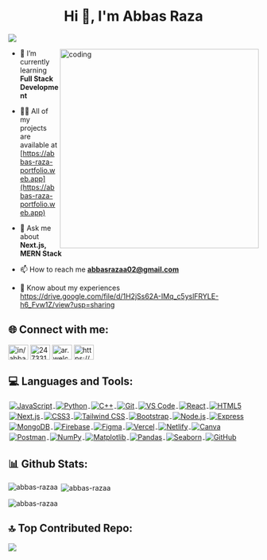 <h1 align="center">Hi 👋, I'm Abbas Raza</h1>

[![](https://visitcount.itsvg.in/api?id=Abbas-Razaa&icon=0&color=0)](https://visitcount.itsvg.in)

<img align="right" alt="coding" width="400" src="https://i.pinimg.com/originals/cd/59/d6/cd59d626dc86397fe45080e6e9c7027d.gif">

- 🌱 I’m currently learning **Full Stack Development**

- 👨‍💻 All of my projects are available at [https://abbas-raza-portfolio.web.app](https://abbas-raza-portfolio.web.app)

- 💬 Ask me about **Next.js, MERN Stack**

- 📫 How to reach me **abbasrazaa02@gmail.com**

- 📄 Know about my experiences https://drive.google.com/file/d/1H2jSs62A-IMq_c5yslFRYLE-h6_Fvw1Z/view?usp=sharing

<h2 align="left">🌐 Connect with me:</h2>

<p align="left">
<a href="https://linkedin.com/in/in/abbas-raza-52116b254" target="blank"><img align="center" src="https://raw.githubusercontent.com/rahuldkjain/github-profile-readme-generator/master/src/images/icons/Social/linked-in-alt.svg" alt="in/abbas-raza-52116b254" height="30" width="40" /></a>
<a href="https://stackoverflow.com/users/24733181/abbas-raza" target="blank"><img align="center" src="https://raw.githubusercontent.com/rahuldkjain/github-profile-readme-generator/master/src/images/icons/Social/stack-overflow.svg" alt="24733181/abbas-raza" height="30" width="40" /></a>
<a href="https://fb.com/ar.welcomes.you" target="blank"><img align="center" src="https://raw.githubusercontent.com/rahuldkjain/github-profile-readme-generator/master/src/images/icons/Social/facebook.svg" alt="ar.welcomes.you" height="30" width="40" /></a>
<a href="https://instagram.com/abbas_.raza" target="blank"><img align="center" src="https://raw.githubusercontent.com/rahuldkjain/github-profile-readme-generator/master/src/images/icons/Social/instagram.svg" alt="https://www.instagram.com/abbas_.raza/?r=nametag" height="30" width="40" /></a>
</p>

<h2 align="left">💻 Languages and Tools:</h2>

<p align="left">
  <a href="https://developer.mozilla.org/en-US/docs/Web/JavaScript" target="_blank" rel="noreferrer">
    <img src="https://img.shields.io/badge/JavaScript-F7DF1E?style=for-the-badge&logo=javascript&logoColor=black" alt="JavaScript" style="vertical-align:middle;margin:2px"/>
  </a>
  <a href="https://www.python.org/" target="_blank" rel="noreferrer">
    <img src="https://img.shields.io/badge/Python-3776AB?style=for-the-badge&logo=python&logoColor=white" alt="Python" style="vertical-align:middle;margin:2px"/>
  </a>
  <a href="https://docs.microsoft.com/en-us/cpp/?view=msvc-170" target="_blank" rel="noreferrer">
    <img src="https://img.shields.io/badge/C++-00599C?style=for-the-badge&logo=cplusplus&logoColor=white" alt="C++" style="vertical-align:middle;margin:2px"/>
  </a>
  <a href="https://git-scm.com/" target="_blank" rel="noreferrer">
    <img src="https://img.shields.io/badge/Git-F05032?style=for-the-badge&logo=git&logoColor=white" alt="Git" style="vertical-align:middle;margin:2px"/>
  </a>
  <a href="https://code.visualstudio.com/" target="_blank" rel="noreferrer">
    <img src="https://img.shields.io/badge/VS%20Code-007ACC?style=for-the-badge&logo=visual-studio-code&logoColor=white" alt="VS Code" style="vertical-align:middle;margin:2px"/>
  </a>
  <a href="https://reactjs.org/" target="_blank" rel="noreferrer">
    <img src="https://img.shields.io/badge/React-61DAFB?style=for-the-badge&logo=react&logoColor=black" alt="React" style="vertical-align:middle;margin:2px"/>
  </a>
  <a href="https://developer.mozilla.org/en-US/docs/Glossary/HTML5" target="_blank" rel="noreferrer">
    <img src="https://img.shields.io/badge/HTML5-E34F26?style=for-the-badge&logo=html5&logoColor=white" alt="HTML5" style="vertical-align:middle;margin:2px"/>
  </a>
  <a href="https://nextjs.org/docs" target="_blank" rel="noreferrer">
    <img src="https://img.shields.io/badge/Next.js-000000?style=for-the-badge&logo=nextdotjs&logoColor=white" alt="Next.js" style="vertical-align:middle;margin:2px"/>
  </a>
  <a href="https://www.w3.org/TR/CSS/#css" target="_blank" rel="noreferrer">
    <img src="https://img.shields.io/badge/CSS3-1572B6?style=for-the-badge&logo=css3&logoColor=white" alt="CSS3" style="vertical-align:middle;margin:2px"/>
  </a>
  <a href="https://tailwindcss.com/" target="_blank" rel="noreferrer">
    <img src="https://img.shields.io/badge/Tailwind%20CSS-38B2AC?style=for-the-badge&logo=tailwind-css&logoColor=white" alt="Tailwind CSS" style="vertical-align:middle;margin:2px"/>
  </a>
  <a href="https://getbootstrap.com/" target="_blank" rel="noreferrer">
    <img src="https://img.shields.io/badge/Bootstrap-7952B3?style=for-the-badge&logo=bootstrap&logoColor=white" alt="Bootstrap" style="vertical-align:middle;margin:2px"/>
  </a>
  <a href="https://nodejs.org/en/" target="_blank" rel="noreferrer">
    <img src="https://img.shields.io/badge/Node.js-339933?style=for-the-badge&logo=nodedotjs&logoColor=white" alt="Node.js" style="vertical-align:middle;margin:2px"/>
  </a>
  <a href="https://expressjs.com/" target="_blank" rel="noreferrer">
    <img src="https://img.shields.io/badge/Express-000000?style=for-the-badge&logo=express&logoColor=white" alt="Express" style="vertical-align:middle;margin:2px"/>
  </a>
  <a href="https://www.mongodb.com/" target="_blank" rel="noreferrer">
    <img src="https://img.shields.io/badge/MongoDB-47A248?style=for-the-badge&logo=mongodb&logoColor=white" alt="MongoDB" style="vertical-align:middle;margin:2px"/>
  </a>
  <a href="https://firebase.google.com/" target="_blank" rel="noreferrer">
    <img src="https://img.shields.io/badge/Firebase-FFCA28?style=for-the-badge&logo=firebase&logoColor=black" alt="Firebase" style="vertical-align:middle;margin:2px"/>
  </a>
  <a href="https://www.figma.com/" target="_blank" rel="noreferrer">
    <img src="https://img.shields.io/badge/Figma-F24E1E?style=for-the-badge&logo=figma&logoColor=white" alt="Figma" style="vertical-align:middle;margin:2px"/>
  </a>
  <a href="https://vercel.com/" target="_blank" rel="noreferrer">
    <img src="https://img.shields.io/badge/Vercel-000000?style=for-the-badge&logo=vercel&logoColor=white" alt="Vercel" style="vertical-align:middle;margin:2px"/>
  </a>
  <a href="https://www.netlify.com/" target="_blank" rel="noreferrer">
    <img src="https://img.shields.io/badge/Netlify-00C7B7?style=for-the-badge&logo=netlify&logoColor=white" alt="Netlify" style="vertical-align:middle;margin:2px"/>
  </a>
  <a href="https://www.canva.com/" target="_blank" rel="noreferrer">
    <img src="https://img.shields.io/badge/Canva-00C4CC?style=for-the-badge&logo=canva&logoColor=white" alt="Canva" style="vertical-align:middle;margin:2px"/>
  </a>
  <a href="https://www.postman.com/" target="_blank" rel="noreferrer">
    <img src="https://img.shields.io/badge/Postman-FF6C37?style=for-the-badge&logo=postman&logoColor=white" alt="Postman" style="vertical-align:middle;margin:2px"/>
  </a>
  <a href="https://numpy.org/" target="_blank" rel="noreferrer">
    <img src="https://img.shields.io/badge/NumPy-013243?style=for-the-badge&logo=numpy&logoColor=white" alt="NumPy" style="vertical-align:middle;margin:2px"/>
  </a>
  <a href="https://matplotlib.org/" target="_blank" rel="noreferrer">
    <img src="https://img.shields.io/badge/Matplotlib-11557C?style=for-the-badge&logo=matplotlib&logoColor=white" alt="Matplotlib" style="vertical-align:middle;margin:2px"/>
  </a>
  <a href="https://pandas.pydata.org/" target="_blank" rel="noreferrer">
    <img src="https://img.shields.io/badge/Pandas-150458?style=for-the-badge&logo=pandas&logoColor=white" alt="Pandas" style="vertical-align:middle;margin:2px"/>
  </a>
  <a href="https://seaborn.pydata.org/" target="_blank" rel="noreferrer">
    <img src="https://img.shields.io/badge/Seaborn-3776AB?style=for-the-badge&logo=seaborn&logoColor=white" alt="Seaborn" style="vertical-align:middle;margin:2px"/>
  </a>
  <a href="https://github.com/" target="_blank" rel="noreferrer">
    <img src="https://img.shields.io/badge/GitHub-181717?style=for-the-badge&logo=github&logoColor=white" alt="GitHub" style="vertical-align:middle;margin:2px"/>
  </a>
</p>

<h2 align="left">📊 Github Stats:</h2>

<p><img align="left" src="https://github-readme-stats.vercel.app/api/top-langs?username=abbas-razaa&show_icons=true&locale=en&layout=compact" alt="abbas-razaa" /></p>

<p>&nbsp;<img align="center" src="https://github-readme-stats.vercel.app/api?username=abbas-razaa&show_icons=true&locale=en" alt="abbas-razaa" /></p>

<p><img align="center" src="https://github-readme-streak-stats.herokuapp.com/?user=abbas-razaa" alt="abbas-razaa" /></p>

<h2 align="left">🔝 Top Contributed Repo:</h2>

![](https://github-contributor-stats.vercel.app/api?username=Abbas-Razaa&limit=5&theme=default&combine_all_yearly_contributions=true)
